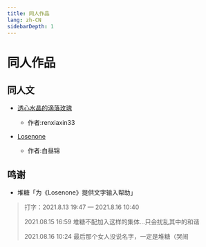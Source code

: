 ```yaml
---
title: 同人作品
lang: zh-CN
sidebarDepth: 1
---
```


# 同人作品

## 同人文

- [透心水晶的滴落玫瑰](./1.md)

  - 作者:renxiaxin33

- [Losenone](./2.md)
  - 作者:白昼锦

## 鸣谢

- 堆糖「为《Losenone》提供文字输入帮助」

> <p>打字：2021.8.13 19:47 — 2021.8.16 10:40</p>
> <p>2021.08.15 16:59 堆糖不配加入这样的集体...只会扰乱其中的和谐</p>
> <p>2021.08.16 10:24 最后那个女人没说名字，一定是堆糖（哭闹</p>
